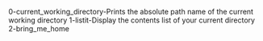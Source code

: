 0-current_working_directory-Prints the absolute path name of the current working directory
1-listit-Display the contents list of your current directory
2-bring_me_home
